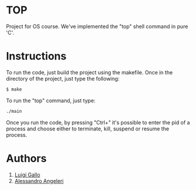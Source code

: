 # TOP
Project for OS course. We've implemented the "top" shell command in pure 'C'.

# Instructions
To run the code, just build the project using the makefile. Once in the directory of the project, just type the following:
```bash
$ make
```
To run the "top" command, just type:
```bash
./main
```
Once you run the code, by pressing "Ctrl+\" it's possible to enter the pid of a process and choose either to terminate, kill, suspend or resume the process.

# Authors
1. [Luigi Gallo](https://github.com/luigi-ga)
2. [Alessandro Angeleri](https://github.com/aleangeleri)
